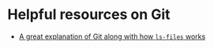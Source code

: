 # Helpful resources on Git

- [A great explanation of Git along with how `ls-files` works](https://stackoverflow.com/a/56242906/1907765)
